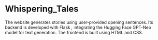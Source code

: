 # Whispering_Tales
The website generates stories using user-provided opening sentences. Its backend is developed with Flask , integrating the Hugging Face GPT-Neo model for text generation. The frontend is built using HTML and CSS.
